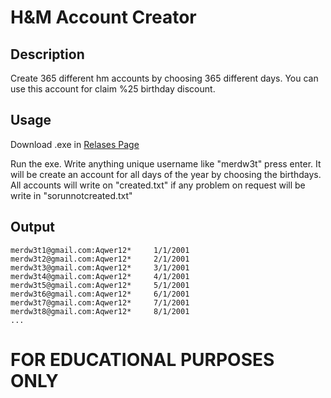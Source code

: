 # H&M Account Creator

## Description
 Create 365 different hm accounts by choosing 365 different days. You can use this account for claim %25 birthday discount.
 
## Usage

Download .exe in [Relases Page](https://github.com/merdw/HM-Account-Creator/releases/tag/v1.0)


Run the exe. Write anything unique username like "merdw3t" press enter. It will be create an account for all days of the year by choosing the birthdays.
All accounts will write on "created.txt" if any problem on request will be write in "sorunnotcreated.txt"

## Output
```
merdw3t1@gmail.com:Aqwer12*     1/1/2001
merdw3t2@gmail.com:Aqwer12*     2/1/2001
merdw3t3@gmail.com:Aqwer12*     3/1/2001
merdw3t4@gmail.com:Aqwer12*     4/1/2001
merdw3t5@gmail.com:Aqwer12*     5/1/2001
merdw3t6@gmail.com:Aqwer12*     6/1/2001
merdw3t7@gmail.com:Aqwer12*     7/1/2001
merdw3t8@gmail.com:Aqwer12*     8/1/2001
...
```

# **FOR EDUCATIONAL PURPOSES ONLY**
